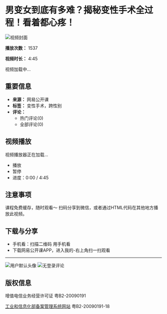 # 男变女到底有多难？揭秘变性手术全过程！看着都心疼！

![视频封面](http://dingyue.ws.126.net/2020/0421/6c81b5e7p00q94k3y0007c0004g004gc.png)

**播放次数：** 1537

**视频时长：** 4:45

视频加载中...

## 重要信息

- **来源：** 网易公开课
- **标签：** 变性手术，跨性别
- **评论：**
    - 热门评论(0)
    - 全部评论(0)

## 视频播放

视频播放器正在加载...

- 播放 
- 暂停 
- 进度：0:00 / 4:45

## 注意事项

课程免费缓存，随时观看～
扫码分享到微信，或者通过HTML代码在其他地方播放此视频。

## 下载与分享

- 手机看：扫描二维码 用手机看
- 下载网易公开课APP，进入我的-右上角扫一扫观看

---

![用户默认头像](https://open-image.ws.126.net/open-h5uploadfile/userDefault.png)
![无登录评论](https://open-image.ws.126.net/open-h5uploadfile/nologin_comment_null.png)

## 版权信息

增值电信业务经营许可证 粤B2-20090191

[工业和信息化部备案管理系统网站](https://beian.miit.gov.cn/#/Integrated/index) 粤B2-20090191-18